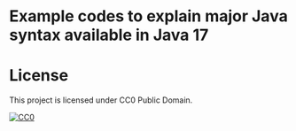 # Example codes to explain major Java syntax available in Java 17

# License

This project is licensed under CC0 Public Domain.

[![CC0](http://i.creativecommons.org/p/zero/1.0/88x31.png "CC0")](https://creativecommons.org/publicdomain/zero/1.0/deed.en)